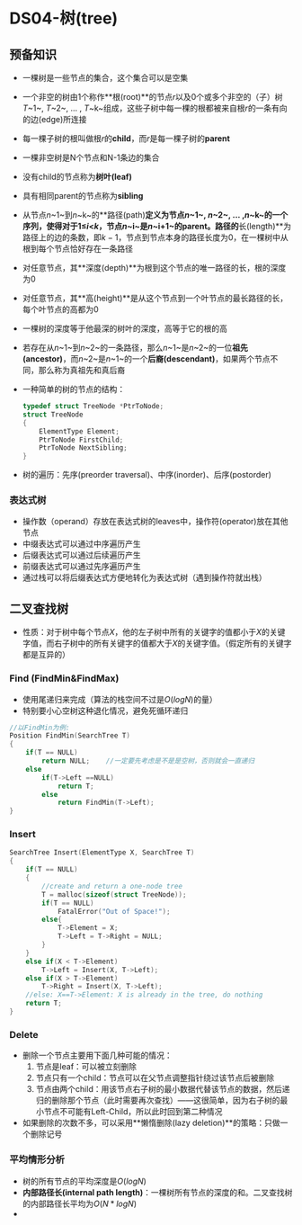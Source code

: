 # DS04-树(tree)

## 预备知识

- 一棵树是一些节点的集合，这个集合可以是空集

- 一个非空的树由1个称作**根(root)**的节点$r$以及0个或多个非空的（子）树$T$~1~, $T$~2~, ... , $T$~k~组成，这些子树中每一棵的根都被来自根$r$的一条有向的边(edge)所连接

- 每一棵子树的根叫做根$r$的**child**，而$r$是每一棵子树的**parent**

- 一棵非空树是N个节点和N-1条边的集合

- 没有child的节点称为**树叶(leaf)**

- 具有相同parent的节点称为**sibling**

- 从节点$n$~1~到$n$~k~的**路径(path)**定义为节点$n$~1~, $n$~2~, ... ,$n$~k~的一个序列，使得对于1≤$i$<$k$，节点$n$~i~是$n$~i+1~的parent。路径的**长(length)**为路径上的边的条数，即$k-1$，节点到节点本身的路径长度为0，在一棵树中从根到每个节点恰好存在一条路径

- 对任意节点，其**深度(depth)**为根到这个节点的唯一路径的长，根的深度为0

- 对任意节点，其**高(height)**是从这个节点到一个叶节点的最长路径的长，每个叶节点的高都为0

- 一棵树的深度等于他最深的树叶的深度，高等于它的根的高

- 若存在从$n$~1~到$n$~2~的一条路径，那么$n$~1~是$n$~2~的一位**祖先(ancestor)**，而$n$~2~是$n$~1~的一个**后裔(descendant)**，如果两个节点不同，那么称为真祖先和真后裔

- 一种简单的树的节点的结构：

    ```cpp
    typedef struct TreeNode *PtrToNode;
    struct TreeNode
    {
        ElementType Element;
        PtrToNode FirstChild;
        PtrToNode NextSibling;
    }
    ```

- 树的遍历：先序(preorder traversal)、中序(inorder)、后序(postorder)

### 表达式树

- 操作数（operand）存放在表达式树的leaves中，操作符(operator)放在其他节点
- 中缀表达式可以通过中序遍历产生
- 后缀表达式可以通过后续遍历产生
- 前缀表达式可以通过先序遍历产生
- 通过栈可以将后缀表达式方便地转化为表达式树（遇到操作符就出栈）

## 二叉查找树

- 性质：对于树中每个节点$X$，他的左子树中所有的关键字的值都小于$X$的关键字值，而右子树中的所有关键字的值都大于$X$的关键字值。（假定所有的关键字都是互异的）

### Find (FindMin&FindMax)

- 使用尾递归来完成（算法的栈空间不过是$O(logN)$的量）
- 特别要小心空树这种退化情况，避免死循环递归

```cpp
//以FindMin为例:
Position FindMin(SearchTree T)
{
    if(T == NULL)
        return NULL;    //一定要先考虑是不是是空树，否则就会一直递归
    else
        if(T->Left ==NULL)
            return T;
    	else
        	return FindMin(T->Left);
}
```

### Insert

```cpp
SearchTree Insert(ElementType X, SearchTree T)
{
    if(T == NULL)
    {
        //create and return a one-node tree
        T = malloc(sizeof(struct TreeNode));
        if(T == NULL)
            FatalError("Out of Space!");
        else{
            T->Element = X;
            T->Left = T->Right = NULL;
        }
    }
    else if(X < T->Element)
        T->Left = Insert(X, T->Left);
    else if(X > T->Element)
        T->Right = Insert(X, T->Left);
    //else: X==T->Element: X is already in the tree, do nothing
    return T;
}
```

### Delete

- 删除一个节点主要用下面几种可能的情况：
    1. 节点是leaf：可以被立刻删除
    2. 节点只有一个child：节点可以在父节点调整指针绕过该节点后被删除
    3. 节点由两个child：用该节点右子树的最小数据代替该节点的数据，然后递归的删除那个节点（此时需要再次查找）——这很简单，因为右子树的最小节点不可能有Left-Child，所以此时回到第二种情况
- 如果删除的次数不多，可以采用**懒惰删除(lazy deletion)**的策略：只做一个删除记号

### 平均情形分析

- 树的所有节点的平均深度是$O(logN)$
- **内部路径长(internal path length)**：一棵树所有节点的深度的和。二叉查找树的内部路径长平均为$O(N*logN)$
- 